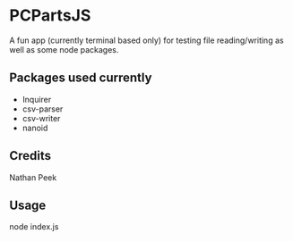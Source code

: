 # PCPartsJS

A fun app (currently terminal based only) for testing file reading/writing as well as some node packages.

## Packages used currently

- Inquirer
- csv-parser
- csv-writer
- nanoid

## Credits
Nathan Peek

## Usage
node index.js
